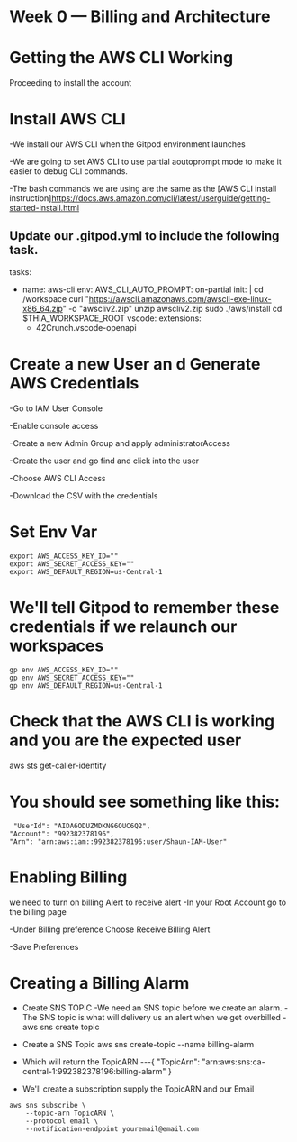 # Week 0 — Billing and Architecture

# Getting the AWS CLI Working
Proceeding to install the account

# Install AWS CLI
 -We install our AWS CLI when the Gitpod environment launches

 -We are going to set AWS CLI to use partial aoutoprompt mode to make it easier to debug CLI commands.

 -The bash commands we are using are the same as the [AWS CLI install instruction]https://docs.aws.amazon.com/cli/latest/userguide/getting-started-install.html

## Update our .gitpod.yml to include the following task.
 
  tasks:
  - name: aws-cli
    env:
      AWS_CLI_AUTO_PROMPT: on-partial
    init: |
       cd /workspace
       curl "https://awscli.amazonaws.com/awscli-exe-linux-x86_64.zip" -o "awscliv2.zip"
       unzip awscliv2.zip
       sudo ./aws/install
       cd $THIA_WORKSPACE_ROOT
vscode:
  extensions:
    - 42Crunch.vscode-openapi


# Create a new User an d Generate AWS Credentials

 -Go to IAM User Console

 -Enable console access

 -Create a new Admin Group and apply administratorAccess

 -Create the user and go find and click into the user

 -Choose AWS CLI Access

 -Download the CSV with the credentials 


 # Set Env Var


    export AWS_ACCESS_KEY_ID=""
    export AWS_SECRET_ACCESS_KEY=""
    export AWS_DEFAULT_REGION=us-Central-1



# We'll tell Gitpod to remember these credentials if we relaunch our workspaces


    gp env AWS_ACCESS_KEY_ID=""
    gp env AWS_SECRET_ACCESS_KEY=""
    gp env AWS_DEFAULT_REGION=us-Central-1


# Check that the AWS CLI is working and you are the expected user

aws sts get-caller-identity

# You should see something like this:

     "UserId": "AIDA6ODUZMDKNG6OUC6Q2",
    "Account": "992382378196",
    "Arn": "arn:aws:iam::992382378196:user/Shaun-IAM-User"


# Enabling Billing
we need to turn on billing Alert to receive alert
 -In your Root Account go to the billing page

 -Under Billing preference Choose Receive Billing Alert

 -Save Preferences

 # Creating a Billing Alarm
  * Create SNS TOPIC
  -We need an SNS topic before we create an alarm.
  -The SNS topic is what will delivery us an alert when we get overbilled
  -aws sns create topic

  * Create a SNS Topic
   aws sns create-topic --name billing-alarm
  
  * Which will return the TopicARN
---{
    "TopicArn": "arn:aws:sns:ca-central-1:992382378196:billing-alarm"
}

   * We'll create a subscription supply the TopicARN and our Email

    aws sns subscribe \
        --topic-arn TopicARN \
        --protocol email \
        --notification-endpoint youremail@email.com
